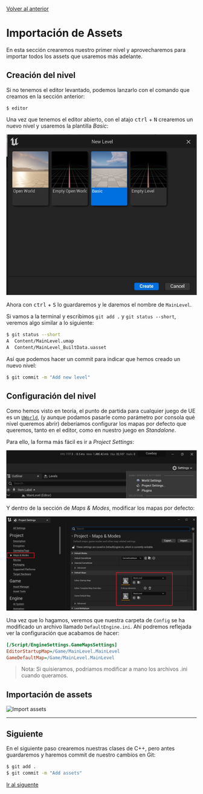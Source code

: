 [Volver al anterior](01_project_creation.md)

# Importación de Assets

En esta sección crearemos nuestro primer nivel y aprovecharemos para importar todos los assets que usaremos más adelante.

## Creación del nivel

Si no tenemos el editor levantado, podemos lanzarlo con el comando que creamos en la sección anterior:

```
$ editor
```

Una vez que tenemos el editor abierto, con el atajo <kbd>ctrl</kbd> + <kbd>N</kbd> crearemos un nuevo nivel y usaremos la plantilla _Basic_:

![New Level](images/02_assets_import/new_level.jpg)

Ahora con <kbd>ctrl</kbd> + <kbd>S</kbd> lo guardaremos y le daremos el nombre de `MainLevel`.

Si vamos a la terminal y escribimos `git add .` y `git status --short`, veremos algo similar a lo siguiente:


```sh
$ git status --short
A  Content/MainLevel.umap
A  Content/MainLevel_BuiltData.uasset
```

Así que podemos hacer un commit para indicar que hemos creado un nuevo nivel:

```sh
$ git commit -m "Add new level"
```

## Configuración del nivel

Como hemos visto en teoría, el punto de partida para cualquier juego de UE es un [`UWorld`](https://docs.unrealengine.com/5.0/en-US/API/Runtime/Engine/Engine/UWorld/), (y aunque podamos pasarle como parámetro por consola qué nivel queremos abrir) deberíamos configurar los mapas por defecto que queremos, tanto en el editor, como en nuestro juego en _Standalone_.

Para ello, la forma más fácil es ir a _Project Settings_:

![Project settings](images/02_assets_import/project_settings.jpg)

Y dentro de la sección de _Maps & Modes_, modificar los mapas por defecto:

![Maps and modes](images/02_assets_import/maps_and_modes.jpg)

Una vez que lo hagamos, veremos que nuestra carpeta de `Config` se ha modificado un archivo llamado `DefaultEngine.ini`. Ahí podremos reflejada ver la configuración que acabamos de hacer:

```ini
[/Script/EngineSettings.GameMapsSettings]
EditorStartupMap=/Game/MainLevel.MainLevel
GameDefaultMap=/Game/MainLevel.MainLevel
```

> Nota: Si quisieramos, podriamos modificar a mano los archivos .ini cuando queramos.

## Importación de assets

![Import assets](images/02_assets_import/import_assets.gif)

---

## Siguiente

En el siguiente paso crearemos nuestras clases de C++, pero antes guardaremos y haremos commit de nuestro cambios en Git:

```sh
$ git add .
$ git commit -m "Add assets"
```

[Ir al siguente](03_main_classes.md)
